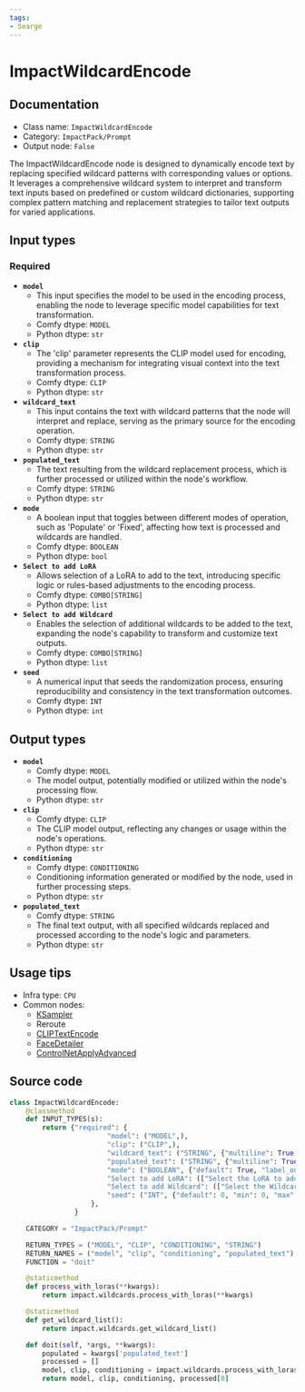 ```yaml
---
tags:
- Searge
---
```


# ImpactWildcardEncode
## Documentation
- Class name: `ImpactWildcardEncode`
- Category: `ImpactPack/Prompt`
- Output node: `False`

The ImpactWildcardEncode node is designed to dynamically encode text by replacing specified wildcard patterns with corresponding values or options. It leverages a comprehensive wildcard system to interpret and transform text inputs based on predefined or custom wildcard dictionaries, supporting complex pattern matching and replacement strategies to tailor text outputs for varied applications.
## Input types
### Required
- **`model`**
    - This input specifies the model to be used in the encoding process, enabling the node to leverage specific model capabilities for text transformation.
    - Comfy dtype: `MODEL`
    - Python dtype: `str`
- **`clip`**
    - The 'clip' parameter represents the CLIP model used for encoding, providing a mechanism for integrating visual context into the text transformation process.
    - Comfy dtype: `CLIP`
    - Python dtype: `str`
- **`wildcard_text`**
    - This input contains the text with wildcard patterns that the node will interpret and replace, serving as the primary source for the encoding operation.
    - Comfy dtype: `STRING`
    - Python dtype: `str`
- **`populated_text`**
    - The text resulting from the wildcard replacement process, which is further processed or utilized within the node's workflow.
    - Comfy dtype: `STRING`
    - Python dtype: `str`
- **`mode`**
    - A boolean input that toggles between different modes of operation, such as 'Populate' or 'Fixed', affecting how text is processed and wildcards are handled.
    - Comfy dtype: `BOOLEAN`
    - Python dtype: `bool`
- **`Select to add LoRA`**
    - Allows selection of a LoRA to add to the text, introducing specific logic or rules-based adjustments to the encoding process.
    - Comfy dtype: `COMBO[STRING]`
    - Python dtype: `list`
- **`Select to add Wildcard`**
    - Enables the selection of additional wildcards to be added to the text, expanding the node's capability to transform and customize text outputs.
    - Comfy dtype: `COMBO[STRING]`
    - Python dtype: `list`
- **`seed`**
    - A numerical input that seeds the randomization process, ensuring reproducibility and consistency in the text transformation outcomes.
    - Comfy dtype: `INT`
    - Python dtype: `int`
## Output types
- **`model`**
    - Comfy dtype: `MODEL`
    - The model output, potentially modified or utilized within the node's processing flow.
    - Python dtype: `str`
- **`clip`**
    - Comfy dtype: `CLIP`
    - The CLIP model output, reflecting any changes or usage within the node's operations.
    - Python dtype: `str`
- **`conditioning`**
    - Comfy dtype: `CONDITIONING`
    - Conditioning information generated or modified by the node, used in further processing steps.
    - Python dtype: `str`
- **`populated_text`**
    - Comfy dtype: `STRING`
    - The final text output, with all specified wildcards replaced and processed according to the node's logic and parameters.
    - Python dtype: `str`
## Usage tips
- Infra type: `CPU`
- Common nodes:
    - [KSampler](../../Comfy/Nodes/KSampler.md)
    - Reroute
    - [CLIPTextEncode](../../Comfy/Nodes/CLIPTextEncode.md)
    - [FaceDetailer](../../ComfyUI-Impact-Pack/Nodes/FaceDetailer.md)
    - [ControlNetApplyAdvanced](../../Comfy/Nodes/ControlNetApplyAdvanced.md)



## Source code
```python
class ImpactWildcardEncode:
    @classmethod
    def INPUT_TYPES(s):
        return {"required": {
                        "model": ("MODEL",),
                        "clip": ("CLIP",),
                        "wildcard_text": ("STRING", {"multiline": True, "dynamicPrompts": False}),
                        "populated_text": ("STRING", {"multiline": True, "dynamicPrompts": False}),
                        "mode": ("BOOLEAN", {"default": True, "label_on": "Populate", "label_off": "Fixed"}),
                        "Select to add LoRA": (["Select the LoRA to add to the text"] + folder_paths.get_filename_list("loras"), ),
                        "Select to add Wildcard": (["Select the Wildcard to add to the text"], ),
                        "seed": ("INT", {"default": 0, "min": 0, "max": 0xffffffffffffffff}),
                    },
                }

    CATEGORY = "ImpactPack/Prompt"

    RETURN_TYPES = ("MODEL", "CLIP", "CONDITIONING", "STRING")
    RETURN_NAMES = ("model", "clip", "conditioning", "populated_text")
    FUNCTION = "doit"

    @staticmethod
    def process_with_loras(**kwargs):
        return impact.wildcards.process_with_loras(**kwargs)

    @staticmethod
    def get_wildcard_list():
        return impact.wildcards.get_wildcard_list()

    def doit(self, *args, **kwargs):
        populated = kwargs['populated_text']
        processed = []
        model, clip, conditioning = impact.wildcards.process_with_loras(wildcard_opt=populated, model=kwargs['model'], clip=kwargs['clip'], seed=kwargs['seed'], processed=processed)
        return model, clip, conditioning, processed[0]

```
